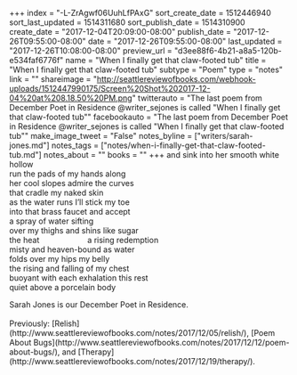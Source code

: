 +++
index = "-L-ZrAgwf06UuhLfPAxG"
sort_create_date = 1512446940
sort_last_updated = 1514311680
sort_publish_date = 1514310900
create_date = "2017-12-04T20:09:00-08:00"
publish_date = "2017-12-26T09:55:00-08:00"
date = "2017-12-26T09:55:00-08:00"
last_updated = "2017-12-26T10:08:00-08:00"
preview_url = "d3ee88f6-4b21-a8a5-120b-e534faf6776f"
name = "When I finally get that claw-footed tub"
title = "When I finally get that claw-footed tub"
subtype = "Poem"
type = "notes"
link = ""
shareimage = "http://seattlereviewofbooks.com/webhook-uploads/1512447990175/Screen%20Shot%202017-12-04%20at%208.18.50%20PM.png"
twitterauto = "The last poem from December Poet in Residence @writer_sejones is called \"When I finally get that claw-footed tub\""
facebookauto = "The last poem from December Poet in Residence @writer_sejones is called \"When I finally get that claw-footed tub\""
make_image_tweet = "False"
notes_byline = ["writers/sarah-jones.md"]
notes_tags = ["notes/when-i-finally-get-that-claw-footed-tub.md"]
notes_about = ""
books = ""
+++
and sink into her smooth white hollow<br>
run the pads of my hands along<br>
her cool slopes admire the curves<br>
that cradle my naked skin<br>
as the water runs I’ll stick my toe<br>
into that brass faucet and accept<br>
a spray of water sifting<br>
over my thighs and shins like sugar<br>
the heat&nbsp;&nbsp;&nbsp;&nbsp;&nbsp;&nbsp;&nbsp;&nbsp;&nbsp;&nbsp;&nbsp;&nbsp;&nbsp;&nbsp;&nbsp;&nbsp;&nbsp;&nbsp;&nbsp;&nbsp;&nbsp;&nbsp;a rising redemption<br>
misty and heaven-bound as water<br>
folds over my hips my belly<br>
the rising and falling of my chest<br>
buoyant with each exhalation this rest<br>
quiet above a porcelain body

<p class="poem-footer">
    Sarah Jones is our December Poet in Residence.<br><br>
    Previously: [Relish](http://www.seattlereviewofbooks.com/notes/2017/12/05/relish/), [Poem About Bugs](http://www.seattlereviewofbooks.com/notes/2017/12/12/poem-about-bugs/), and [Therapy](http://www.seattlereviewofbooks.com/notes/2017/12/19/therapy/).
</p>